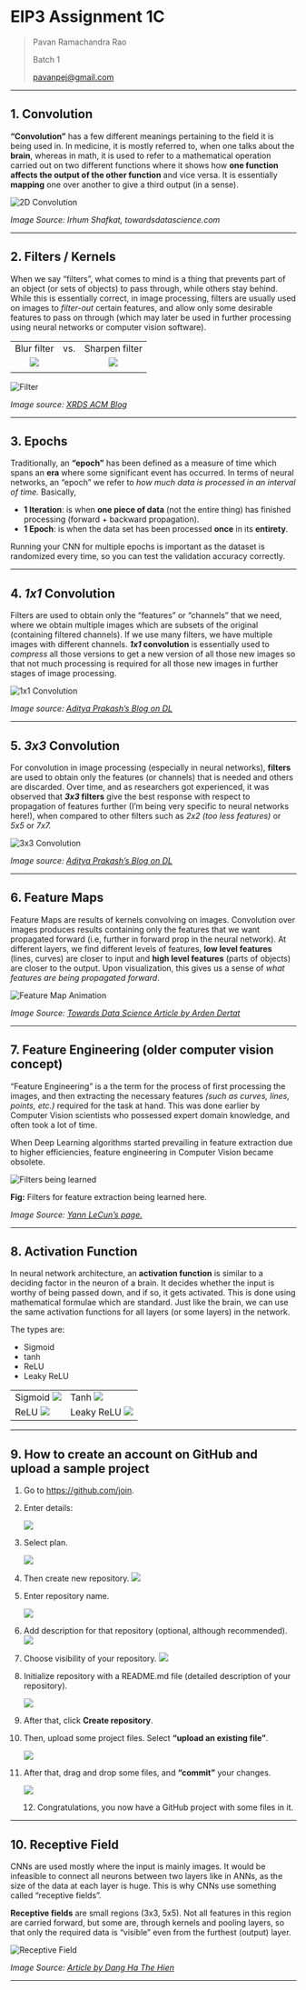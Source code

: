 # EIP3 Assignment 1C

> Pavan Ramachandra Rao
>
> Batch 1
>
> pavanpej@gmail.com



---



## 1. Convolution



**“Convolution”** has a few different meanings pertaining to the field it is being used in. In medicine, it is mostly referred to, when one talks about the **brain**, whereas in math, it is used to refer to a mathematical operation carried out on two different functions where it shows how **one function affects the output of the other function** and vice versa. It is essentially **mapping** one over another to give a third output (in a sense).



![2D Convolution](https://cdn-images-1.medium.com/max/1000/1*Zx-ZMLKab7VOCQTxdZ1OAw.gif)



*Image Source: Irhum Shafkat, towardsdatascience.com*



---



## 2. Filters / Kernels



When we say “filters”, what comes to mind is a thing that prevents part of an object (or sets of objects) to pass through, while others stay behind. While this is essentially correct, in image processing, filters are usually used on images to *filter-out* certain features, and allow only some desirable features to pass on through (which may later be used in further processing using neural networks or computer vision software).

|                                               |      |                                                  |
| :-------------------------------------------: | ---- | :----------------------------------------------: |
|                  Blur filter                  | vs.  |                  Sharpen filter                  |
| ![](https://i.ibb.co/p6HQLqk/blur-filter.jpg) |      | ![](https://i.ibb.co/hBmf3Fg/sharpen-filter.jpg) |
|                                               |      |                                                  |

![Filter](https://blog.xrds.acm.org/wp-content/uploads/2016/06/Figure_2.png)

*Image source: [XRDS ACM Blog](https://blog.xrds.acm.org/2016/06/convolutional-neural-networks-cnns-illustrated-explanation/)*



---



## 3. Epochs



Traditionally, an **“epoch”** has been defined as a measure of time which spans an **era** where some significant event has occurred. In terms of neural networks, an “epoch” we refer to *how much data is processed in an interval of time.* Basically,

- **1 Iteration**: is when **one piece of data** (not the entire thing) has finished processing (forward + backward propagation).
- **1 Epoch**: is when the data set has been processed **once** in its **entirety**.

Running your CNN for multiple epochs is important as the dataset is randomized every time, so you can test the validation accuracy correctly.



---



## 4. *1x1* Convolution



Filters are used to obtain only the “features” or “channels” that we need, where we obtain multiple images which are subsets of the original (containing filtered channels). If we use many filters, we have multiple images with different channels. ***1x1* convolution** is essentially used to *compress* all those versions to get a new version of all those new images so that not much processing is required for all those new images in further stages of image processing.

![1x1 Convolution](https://raw.githubusercontent.com/iamaaditya/iamaaditya.github.io/master/images/conv_arithmetic/full_padding_no_strides_transposed_small.gif)

*Image source: [Aditya Prakash’s Blog on DL](https://iamaaditya.github.io/2016/03/one-by-one-convolution/)*



---



## 5. *3x3* Convolution



For convolution in image processing (especially in neural networks), **filters** are used to obtain only the features (or channels) that is needed and others are discarded. Over time, and as researchers got experienced, it was observed that ***3x3* filters** give the best response with respect to propagation of features further (I’m being very specific to neural networks here!), when compared to other filters such as *2x2 (too less features)* or *5x5* or *7x7.*

![3x3 Convolution](https://raw.githubusercontent.com/iamaaditya/iamaaditya.github.io/master/images/conv_arithmetic/full_padding_no_strides_transposed.gif)

*Image source: [Aditya Prakash’s Blog on DL](https://iamaaditya.github.io/2016/03/one-by-one-convolution/)*



---



## 6. Feature Maps



Feature Maps are results of kernels convolving on images. Convolution over images produces results containing only the features that we want propagated forward (i.e, further in forward prop in the neural network). At different layers, we find different levels of features, **low level features** (lines, curves) are closer to input and **high level features** (parts of objects) are closer to the output. Upon visualization, this gives us a sense of *what features are being propagated forward*.

![Feature Map Animation](https://cdn-images-1.medium.com/max/1000/1*VVvdh-BUKFh2pwDD0kPeRA@2x.gif)

*Image Source: [Towards Data Science Article by Arden Dertat](https://towardsdatascience.com/applied-deep-learning-part-4-convolutional-neural-networks-584bc134c1e2)*



---



## 7. Feature Engineering (older computer vision concept)



“Feature Engineering” is a the term for the process of first processing the images, and then extracting the necessary features *(such as curves, lines, points, etc.)* required for the task at hand. This was done earlier by Computer Vision scientists who possessed expert domain knowledge, and often took a lot of time.

When Deep Learning algorithms started prevailing in feature extraction due to higher efficiencies, feature engineering in Computer Vision became obsolete.

![Filters being learned](https://cs.nyu.edu/~yann/research/deep/images/ff1.gif)

**Fig:** Filters for feature extraction being learned here.

*Image Source: [Yann LeCun’s page.](https://cs.nyu.edu/~yann/research/deep/)*



---



## 8. Activation Function



In neural network architecture, an **activation function** is similar to a deciding factor in the neuron of a brain. It decides whether the input is worthy of being passed down, and if so, it gets activated. This is done using mathematical formulae which are standard. Just like the brain, we can use the same activation functions for all layers (or some layers) in the network.

The types are:

- Sigmoid
- tanh
- ReLU
- Leaky ReLU

|                                                              |                                                              |
| ------------------------------------------------------------ | ------------------------------------------------------------ |
| Sigmoid ![](https://missinglink.ai/wp-content/uploads/2018/11/sigmoidlogisticgraph.png) | Tanh                   ![](https://missinglink.ai/wp-content/uploads/2018/11/tanhhyperbolic.png) |
| ReLU ![](https://missinglink.ai/wp-content/uploads/2018/11/relu.png) | Leaky ReLU ![](https://missinglink.ai/wp-content/uploads/2018/11/leakyrelu.png) |



---



## 9. How to create an account on GitHub and upload a sample project



1. Go to https://github.com/join.

1. Enter details:

   ![](https://i.ibb.co/C6YXGVc/github-1.jpg)

1. Select plan.
   

   ![](https://i.ibb.co/XYxfvwz/github-2.jpg)
   

1. Then create new repository.
   ![](https://i.ibb.co/1dGxzXn/github-3.jpg)

1. Enter repository name.

   ![](https://help.github.com/assets/images/help/repository/create-repository-name.png)
   

1. Add description for that repository (optional, although recommended).
   ![](https://help.github.com/assets/images/help/repository/create-repository-desc.png)

1. Choose visibility of your repository.
   ![](https://help.github.com/assets/images/help/repository/create-repository-public-private.png)

1. Initialize repository with a README.md file (detailed description of your repository).

   ![](https://help.github.com/assets/images/help/repository/create-repository-init-readme.png)
   

1. After that, click **Create repository**.

1. Then, upload some project files. Select **“upload an existing file”**.

   ![](https://i.ibb.co/RBL8hV7/github-41.jpg)
   

1. After that, drag and drop some files, and **“commit”** your changes.

   ![](https://i.ibb.co/88yBYxV/github-4.jpg)

   12. Congratulations, you now have a GitHub project with some files in it.



---



## 10. Receptive Field



CNNs are used mostly where the input is mainly images. It would be infeasible to connect all neurons between two layers like in ANNs, as the size of the data at each layer is huge. This is why CNNs use something called “receptive fields”.

**Receptive fields** are small regions (3x3, 5x5). Not all features in this region are carried forward, but some are, through kernels and pooling layers, so that only the required data is “visible” even from the furthest (output) layer.



![Receptive Field](https://cdn-images-1.medium.com/max/1500/1*mModSYik9cD9XJNemdTraw.png)

*Image Source: [Article by Dang Ha The Hien](https://medium.com/mlreview/a-guide-to-receptive-field-arithmetic-for-convolutional-neural-networks-e0f514068807)*



---

